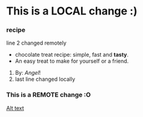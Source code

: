 # This is a LOCAL change :)
### recipe
line 2 changed remotely
- chocolate treat recipe: simple, fast and **tasty**. 
- An easy treat to make for yourself or a friend. 
1. By: *Angel*!
2. last line changed locally
### This is a REMOTE change :O

[Alt text](https://file%252B.vscode-resource.vscode-cdn.net/Users/angelyao/Desktop/recipe.png?version%253D1690231155076)